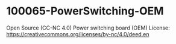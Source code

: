 # 100065-PowerSwitching-OEM
Open Source (CC-NC 4.0) Power switching board (OEM)
License: https://creativecommons.org/licenses/by-nc/4.0/deed.en
